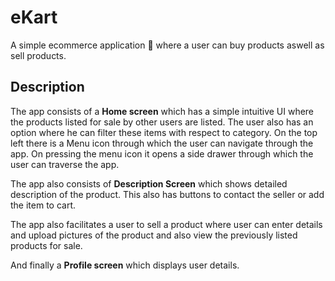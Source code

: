 # eKart

A simple ecommerce application :shopping_cart: where a user can buy products aswell as sell products.


## Description

The app consists of a **Home screen** which has a simple intuitive UI where the products listed for sale by other users are listed. The user also has an option where he can filter these items with respect to category. On the top left there is a Menu icon through which the user can navigate through the app. On pressing the menu icon it opens a side drawer through which the user can traverse the app.

The app also consists of **Description Screen** which shows detailed description of the product. This also has buttons to contact the seller or add the item to cart.

The app also facilitates a user to sell a product where user can enter details and upload pictures of the product and also view the previously listed products for sale. 

And finally a **Profile screen** which displays user details.

